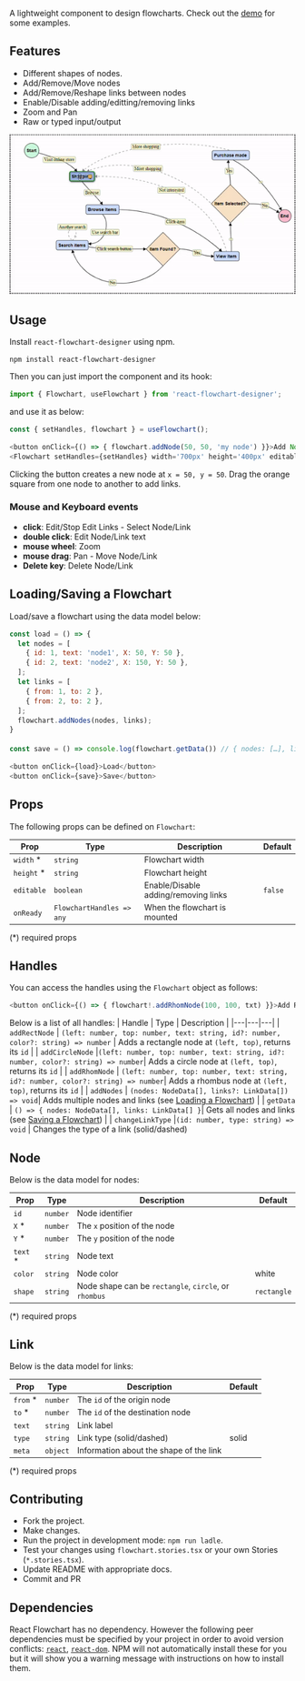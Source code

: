 A lightweight component to design flowcharts. Check out the [demo](https://d5y3kk.csb.app/) for some examples.

## Features

- Different shapes of nodes.
- Add/Remove/Move nodes
- Add/Remove/Reshape links between nodes
- Enable/Disable adding/editting/removing links
- Zoom and Pan
- Raw or typed input/output

![Screenshot of ImageAnnotator](https://github.com/TaqBostan/content/blob/main/flowchart.gif?raw=true)

## Usage

Install `react-flowchart-designer` using npm.

```shell
npm install react-flowchart-designer
```

Then you can just import the component and its hook:

```js
import { Flowchart, useFlowchart } from 'react-flowchart-designer';
```

and use it as below:

```js
const { setHandles, flowchart } = useFlowchart();
```

```js
<button onClick={() => { flowchart.addNode(50, 50, 'my node') }}>Add Node</button>
<Flowchart setHandles={setHandles} width='700px' height='400px' editable={true} />
```

Clicking the button creates a new node at `x = 50, y = 50`. Drag the orange square from one node to another to add links.

### Mouse and Keyboard events

- **click**: Edit/Stop Edit Links - Select Node/Link
- **double click**: Edit Node/Link text
- **mouse wheel**: Zoom
- **mouse drag**: Pan - Move Node/Link
- **Delete key**: Delete Node/Link

## Loading/Saving a Flowchart

Load/save a flowchart using the data model below:

```js
const load = () => {
  let nodes = [
    { id: 1, text: 'node1', X: 50, Y: 50 },
    { id: 2, text: 'node2', X: 150, Y: 50 },
  ];
  let links = [
    { from: 1, to: 2 },
    { from: 2, to: 2 },
  ];
  flowchart.addNodes(nodes, links);
}

const save = () => console.log(flowchart.getData()) // { nodes: […], links: […] }
```

```js
<button onClick={load}>Load</button>
<button onClick={save}>Save</button>
```

## Props

The following props can be defined on `Flowchart`:

| Prop | Type | Description | Default |
|---|---|---|---|
| `width` \* | `string` | Flowchart width |  |
| `height` \* | `string` | Flowchart height |  |
| `editable` | `boolean` | Enable/Disable adding/removing links | `false` |
| `onReady` | `FlowchartHandles => any` | When the flowchart is mounted |   |

(\*) required props

## Handles
You can access the handles using the `Flowchart` object as follows:

```js
<button onClick={() => { flowchart!.addRhomNode(100, 100, txt) }}>Add Rhombus Node</button>
```

Below is a list of all handles:
| Handle | Type | Description |
|---|---|---|
| `addRectNode` | `(left: number, top: number, text: string, id?: number, color?: string) => number` | Adds a rectangle node at `(left, top)`, returns its `id` |
| `addCircleNode` |`(left: number, top: number, text: string, id?: number, color?: string) => number`| Adds a circle node at `(left, top)`, returns its `id` |
| `addRhomNode` | `(left: number, top: number, text: string, id?: number, color?: string) => number`| Adds a rhombus node at `(left, top)`, returns its `id` |
| `addNodes` | `(nodes: NodeData[], links?: LinkData[]) => void`| Adds multiple nodes and links (see [Loading a Flowchart](#loadingsaving-a-flowchart)) |
| `getData` | `() => { nodes: NodeData[], links: LinkData[] }`| Gets all nodes and links (see [Saving a Flowchart](#loadingsaving-a-flowchart)) |
| `changeLinkType` |`(id: number, type: string) => void` | Changes the type of a link (solid/dashed)


## Node

Below is the data model for nodes:

| Prop | Type | Description | Default |
|---|---|---|---|
| `id` | `number` | Node identifier |  |
| `X` \* | `number` | The `x` position of the node |  |
| `Y` \* | `number` | The `y` position of the node |  |
| `text` \* | `string` | Node text |  |
| `color` | `string` | Node color | white |
| `shape` | `string` | Node shape can be `rectangle`, `circle`, or `rhombus` | `rectangle` |

(\*) required props

## Link

Below is the data model for links:

| Prop | Type | Description | Default |
|---|---|---|---|
| `from` \* | `number` | The `id` of the origin node |  |
| `to` \* | `number` | The `id` of the destination node |  |
| `text` | `string` | Link label |  |
| `type` | `string` | Link type (solid/dashed) | solid |
| `meta` | `object` | Information about the shape of the link | |

(\*) required props

## Contributing

- Fork the project.
- Make changes.
- Run the project in development mode: `npm run ladle`.
- Test your changes using `flowchart.stories.tsx` or your own Stories (`*.stories.tsx`).
- Update README with appropriate docs.
- Commit and PR

## Dependencies

React Flowchart has no dependency. However the following peer dependencies must be specified by your project in order to avoid version conflicts:
[`react`](https://www.npmjs.com/package/react),
[`react-dom`](https://www.npmjs.com/package/react-dom).
NPM will not automatically install these for you but it will show you a warning message with instructions on how to install them.